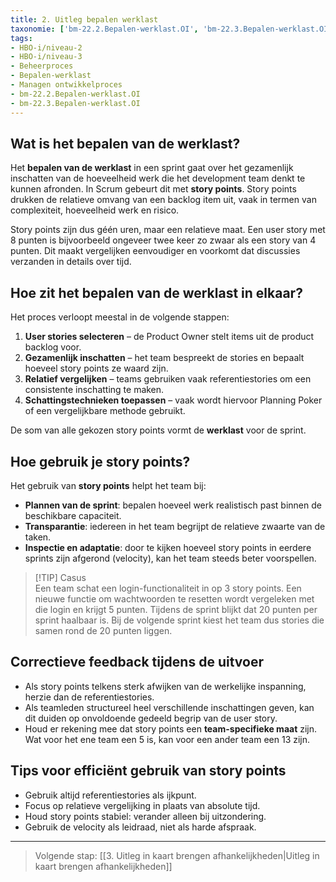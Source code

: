 ```yaml
---
title: 2. Uitleg bepalen werklast
taxonomie: ['bm-22.2.Bepalen-werklast.OI', 'bm-22.3.Bepalen-werklast.OI']
tags:
- HBO-i/niveau-2
- HBO-i/niveau-3
- Beheerproces
- Bepalen-werklast
- Managen ontwikkelproces
- bm-22.2.Bepalen-werklast.OI
- bm-22.3.Bepalen-werklast.OI
---
```

## Wat is het bepalen van de werklast?
Het **bepalen van de werklast** in een sprint gaat over het gezamenlijk inschatten van de hoeveelheid werk die het development team denkt te kunnen afronden. In Scrum gebeurt dit met **story points**. Story points drukken de relatieve omvang van een backlog item uit, vaak in termen van complexiteit, hoeveelheid werk en risico.

Story points zijn dus géén uren, maar een relatieve maat. Een user story met 8 punten is bijvoorbeeld ongeveer twee keer zo zwaar als een story van 4 punten. Dit maakt vergelijken eenvoudiger en voorkomt dat discussies verzanden in details over tijd.
## Hoe zit het bepalen van de werklast in elkaar?
Het proces verloopt meestal in de volgende stappen:
1. **User stories selecteren** – de Product Owner stelt items uit de product backlog voor.
2. **Gezamenlijk inschatten** – het team bespreekt de stories en bepaalt hoeveel story points ze waard zijn.
3. **Relatief vergelijken** – teams gebruiken vaak referentiestories om een consistente inschatting te maken.
4. **Schattingstechnieken toepassen** – vaak wordt hiervoor Planning Poker of een vergelijkbare methode gebruikt.

De som van alle gekozen story points vormt de **werklast** voor de sprint.
## Hoe gebruik je story points?
Het gebruik van **story points** helpt het team bij:
- **Plannen van de sprint**: bepalen hoeveel werk realistisch past binnen de beschikbare capaciteit.
- **Transparantie**: iedereen in het team begrijpt de relatieve zwaarte van de taken.
- **Inspectie en adaptatie**: door te kijken hoeveel story points in eerdere sprints zijn afgerond (velocity), kan het team steeds beter voorspellen.

> [!TIP] Casus  
> Een team schat een login-functionaliteit in op 3 story points. Een nieuwe functie om wachtwoorden te resetten wordt vergeleken met die login en krijgt 5 punten. Tijdens de sprint blijkt dat 20 punten per sprint haalbaar is. Bij de volgende sprint kiest het team dus stories die samen rond de 20 punten liggen.
## Correctieve feedback tijdens de uitvoer
- Als story points telkens sterk afwijken van de werkelijke inspanning, herzie dan de referentiestories.
- Als teamleden structureel heel verschillende inschattingen geven, kan dit duiden op onvoldoende gedeeld begrip van de user story.
- Houd er rekening mee dat story points een **team-specifieke maat** zijn. Wat voor het ene team een 5 is, kan voor een ander team een 13 zijn.
## Tips voor efficiënt gebruik van story points
- Gebruik altijd referentiestories als ijkpunt.
- Focus op relatieve vergelijking in plaats van absolute tijd.
- Houd story points stabiel: verander alleen bij uitzondering.
- Gebruik de velocity als leidraad, niet als harde afspraak.

---

> Volgende stap: [[3. Uitleg in kaart brengen afhankelijkheden|Uitleg in kaart brengen afhankelijkheden]]

